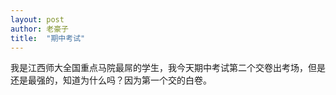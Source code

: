 ```yaml
---
layout: post
author: 老豪子
title:  "期中考试"
---
```

我是江西师大全国重点马院最屌的学生，我今天期中考试第二个交卷出考场，但是还是最强的，知道为什么吗？因为第一个交的白卷。
